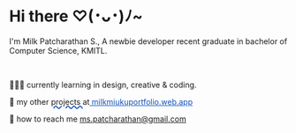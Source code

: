 
# Hi there ♡(･ᴗ･)ﾉ~ 

<p style=" display: flex;
        align-items: left;
        justify-content: left; text-align:left;"> I'm Milk Patcharathan S., A newbie developer recent graduate in bachelor of Computer Science, KMITL.</p>
<br>

🧑🏻‍💻 currently learning in design, creative & coding. </li>

📁 my other 
    <span style=" 
        text-decoration-thickness: 2px;
        text-decoration-style: wavy;
        text-decoration-color: #0F52BA ;
        text-decoration-line: underline;">projects
    </span> 
     at<a href="https://milkmiukuportfolio.web.app" style=" color:#0F52BA;" > milkmiukuportfolio.web.app
    </a>
</li>

📨 how to reach me <a href="mailto:ms.patcharathan@gmail.com" target="_blank" style=" color:#0F52BA;" >ms.patcharathan@gmail.com  </a></li>


                                 
